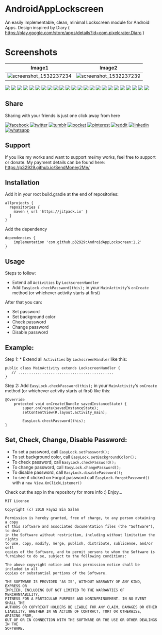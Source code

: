 
# AndroidAppLockscreen
An easily implementable, clean, minimal Lockscreen module for Android Apps. Design inspired by Diary ( https://play.google.com/store/apps/details?id=com.pixelcrater.Diaro )

# Screenshots

Image1                     |  Image2
:-------------------------:|:-------------------------:
![screenshot_1532237234](https://user-images.githubusercontent.com/6418354/43042536-7e991234-8da2-11e8-8d17-f15c963a6ad2.png)  | ![screenshot_1532237239](https://user-images.githubusercontent.com/6418354/43042543-a5326274-8da2-11e8-8a96-31e84eef0c98.png)

[![](https://badgen.net/github/release/p32929/AndroidAppLockscreen)]() [![](https://badgen.net/github/release/p32929/AndroidAppLockscreen/stable)]() [![](https://badgen.net/github/tag/p32929/AndroidAppLockscreen)]() [![](https://badgen.net/github/watchers/p32929/AndroidAppLockscreen)]() [![](https://badgen.net/github/checks/p32929/AndroidAppLockscreen)]() [![](https://badgen.net/github/status/p32929/AndroidAppLockscreen)]() [![](https://badgen.net/github/stars/p32929/AndroidAppLockscreen)]() [![](https://badgen.net/github/forks/p32929/AndroidAppLockscreen)]() [![](https://badgen.net/github/issues/p32929/AndroidAppLockscreen)]() [![](https://badgen.net/github/open-issues/p32929/AndroidAppLockscreen)]() [![](https://badgen.net/github/closed-issues/p32929/AndroidAppLockscreen)]() [![](https://badgen.net/github/label-issues/p32929/AndroidAppLockscreen/help-wanted/open)]() [![](https://badgen.net/github/prs/p32929/AndroidAppLockscreen)]() [![](https://badgen.net/github/open-prs/p32929/AndroidAppLockscreen)]() [![](https://badgen.net/github/closed-prs/p32929/AndroidAppLockscreen)]() [![](https://badgen.net/github/merged-prs/p32929/AndroidAppLockscreen)]() [![](https://badgen.net/github/commits/p32929/AndroidAppLockscreen)]() [![](https://badgen.net/github/last-commit/p32929/AndroidAppLockscreen)]() [![](https://badgen.net/github/branches/p32929/AndroidAppLockscreen)]() [![](https://badgen.net/github/releases/p32929/AndroidAppLockscreen)]() [![](https://badgen.net/github/tags/p32929/AndroidAppLockscreen)]() [![](https://badgen.net/github/license/p32929/AndroidAppLockscreen)]() [![](https://badgen.net/github/contributors/p32929/AndroidAppLockscreen)]() [![](https://badgen.net/github/dependents-pkg/p32929/AndroidAppLockscreen)]() 

## Share
Sharing with your friends is just one click away from here

[![facebook](https://image.flaticon.com/icons/png/32/124/124010.png)](https://www.facebook.com/sharer/sharer.php?u=https://github.com/p32929/AndroidAppLockscreen)
[![twitter](https://image.flaticon.com/icons/png/32/124/124021.png)](https://twitter.com/intent/tweet?source=https://github.com/p32929/AndroidAppLockscreen)
[![tumblr](https://image.flaticon.com/icons/png/32/124/124012.png)](https://www.tumblr.com/share?v=3&u=https://github.com/p32929/AndroidAppLockscreen)
[![pocket](https://image.flaticon.com/icons/png/32/732/732238.png)](https://getpocket.com/save?url=https://github.com/p32929/AndroidAppLockscreen)
[![pinterest](https://image.flaticon.com/icons/png/32/124/124039.png)](https://pinterest.com/pin/create/button/?url=https://github.com/p32929/AndroidAppLockscreen)
[![reddit](https://image.flaticon.com/icons/png/32/2111/2111589.png)](https://www.reddit.com/submit?url=https://github.com/p32929/AndroidAppLockscreen)
[![linkedin](https://image.flaticon.com/icons/png/32/1409/1409945.png)](https://www.linkedin.com/shareArticle?mini=true&url=https://github.com/p32929/AndroidAppLockscreen)
[![whatsapp](https://image.flaticon.com/icons/png/32/733/733585.png)](https://api.whatsapp.com/send?text=https://github.com/p32929/AndroidAppLockscreen)

## Support
If you like my works and want to support me/my works, feel free to support or donate. My payment details can be found here: https://p32929.github.io/SendMoney2Me/

## Installation
Add it in your root build.gradle at the end of repositories:

```
allprojects {
  repositories {
    maven { url 'https://jitpack.io' }
  }
}
```

Add the dependency

```
dependencies {
    implementation 'com.github.p32929:AndroidAppLockscreen:1.2'
}
```

## Usage
Steps to follow:
* Extend all ``Activities`` by ``LockscreenHandler``
* Add ```EasyLock.checkPassword(this);``` in your ```MainActivity```'s ```onCreate``` method (or whichever activity starts at first)

After that you can:
* Set password
* Set background color
* Check password
* Change password
* Disable password

## Example:
Step 1: * Extend all ``Activities`` by ``LockscreenHandler`` like this:

```
public class MainActivity extends LockscreenHandler {
   // ............................................
}
```

Step 2: Add ```EasyLock.checkPassword(this);``` in your ```MainActivity```'s ```onCreate``` method (or whichever activity starts at first) like this:

```
@Override
    protected void onCreate(Bundle savedInstanceState) {
        super.onCreate(savedInstanceState);
        setContentView(R.layout.activity_main);

        EasyLock.checkPassword(this);
}
```

## Set, Check, Change, Disable Password:
* To set a password, call ```EasyLock.setPassword();```
* To set background color, call ```EasyLock.setBackgroundColor();```
* To check password, call ```EasyLock.checkPassword();```
* To change password, call ```EasyLock.changePassword();```
* To disable password, call ```EasyLock.disablePassword();```
* To see if clicked on Forgot password call ```EasyLock.forgotPassword()``` with a ```new View.OnClickListener()```

Check out the app in the repository for more info :)
Enjoy...

```
MIT License

Copyright (c) 2018 Fayaz Bin Salam

Permission is hereby granted, free of charge, to any person obtaining a copy
of this software and associated documentation files (the "Software"), to deal
in the Software without restriction, including without limitation the rights
to use, copy, modify, merge, publish, distribute, sublicense, and/or sell
copies of the Software, and to permit persons to whom the Software is
furnished to do so, subject to the following conditions:

The above copyright notice and this permission notice shall be included in all
copies or substantial portions of the Software.

THE SOFTWARE IS PROVIDED "AS IS", WITHOUT WARRANTY OF ANY KIND, EXPRESS OR
IMPLIED, INCLUDING BUT NOT LIMITED TO THE WARRANTIES OF MERCHANTABILITY,
FITNESS FOR A PARTICULAR PURPOSE AND NONINFRINGEMENT. IN NO EVENT SHALL THE
AUTHORS OR COPYRIGHT HOLDERS BE LIABLE FOR ANY CLAIM, DAMAGES OR OTHER
LIABILITY, WHETHER IN AN ACTION OF CONTRACT, TORT OR OTHERWISE, ARISING FROM,
OUT OF OR IN CONNECTION WITH THE SOFTWARE OR THE USE OR OTHER DEALINGS IN THE
SOFTWARE.
```
